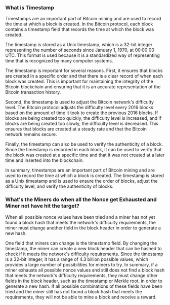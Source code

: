 ### What is Timestamp

Timestamps are an important part of Bitcoin mining and are used to record the time at which a block is created. In the Bitcoin protocol, each block contains a timestamp field that records the time at which the block was created.

The timestamp is stored as a Unix timestamp, which is a 32-bit integer representing the number of seconds since January 1, 1970, at 00:00:00 UTC. This format is used because it is a standardized way of representing time that is recognized by many computer systems.

The timestamp is important for several reasons. First, it ensures that blocks are created in a specific order and that there is a clear record of when each block was created. This is important for maintaining the integrity of the Bitcoin blockchain and ensuring that it is an accurate representation of the Bitcoin transaction history.

Second, the timestamp is used to adjust the Bitcoin network's difficulty level. The Bitcoin protocol adjusts the difficulty level every 2016 blocks based on the amount of time it took to create the previous 2016 blocks. If blocks are being created too quickly, the difficulty level is increased, and if blocks are being created too slowly, the difficulty level is decreased. This ensures that blocks are created at a steady rate and that the Bitcoin network remains secure.

Finally, the timestamp can also be used to verify the authenticity of a block. Since the timestamp is recorded in each block, it can be used to verify that the block was created at a specific time and that it was not created at a later time and inserted into the blockchain.

In summary, timestamps are an important part of Bitcoin mining and are used to record the time at which a block is created. The timestamp is stored as a Unix timestamp and is used to ensure the order of blocks, adjust the difficulty level, and verify the authenticity of blocks.

### What's the Miners do when all the Nonce get Exhausted and Miner not have hit the target?

When all possible nonce values have been tried and a miner has not yet found a block hash that meets the network's difficulty requirements, the miner must change another field in the block header in order to generate a new hash.

One field that miners can change is the timestamp field. By changing the timestamp, the miner can create a new block header that can be hashed to check if it meets the network's difficulty requirements. Since the timestamp is a 32-bit integer, it has a range of 4.3 billion possible values, which provides a large number of possibilities for miners to try.
In summary, if a miner exhausts all possible nonce values and still does not find a block hash that meets the network's difficulty requirements, they must change other fields in the block header, such as the timestamp or Merkle root, in order to generate a new hash. If all possible combinations of these fields have been tried and the miner still has not found a block hash that meets the requirements, they will not be able to mine a block and receive a reward.
